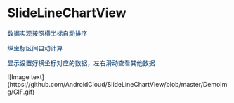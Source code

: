 # SlideLineChartView  
<p>
	<span style="color:#003366;">数据实现按照横坐标自动排序</span>
</p>
<p>
	<span style="color: rgb(0, 51, 102);">纵坐标区间自动计算</span>
</p>
<p>
	<span style="color:#003366;">显示设置好横坐标对应的数据，左右滑动查看其他数据</span>
</p>
![Image text](https://github.com/AndroidCloud/SlideLineChartView/blob/master/DemoImg/GIF.gif)
